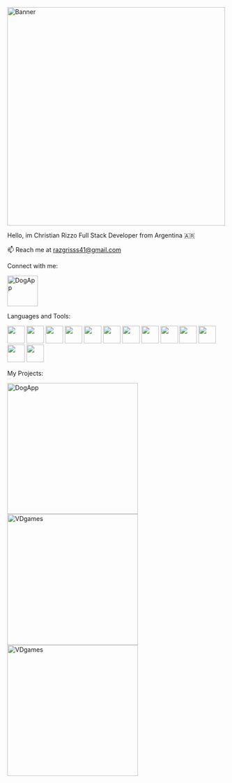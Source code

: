 
<img alt="Banner" width="500px" src="https://hello-developers.com/wp-content/uploads/2018/10/facebook-og.jpg" />

Hello, im Christian Rizzo
Full Stack Developer from Argentina :argentina:

📫 Reach me at razgrisss41@gmail.com

Connect with me:

[<img alt="DogApp" width="70px" src="https://cdn-icons-png.flaticon.com/512/174/174857.png" />](https://www.linkedin.com/in/christian-javier-rizzo-1253b0177/)

Languages and Tools:


<img src="https://4.bp.blogspot.com/-_YSVTe2ekBU/XKMntJDH0ZI/AAAAAAAAXNk/3d48i_XShWwvoMNj0YJWp2J4_Woh9dzGgCLcBGAs/s1600/reactjs%2Btutorial.png" width=40px height=40px> <img src="https://upload.wikimedia.org/wikipedia/commons/4/49/Redux.png" width=40px height=40px> <img src="https://cdn-icons-png.flaticon.com/512/5968/5968292.png" width=40px height=40px> <img src="https://git-scm.com/images/logos/downloads/Git-Icon-1788C.png" width=40px height=40px> <img src="https://cdn-icons-png.flaticon.com/512/919/919825.png" width=40px height=40px> <img src="https://user-images.githubusercontent.com/24623425/36042969-f87531d4-0d8a-11e8-9dee-e87ab8c6a9e3.png" width=40px height=40px> <img src="https://pics.freeicons.io/uploads/icons/png/17839680241551942828-512.png" width=40px height=40px> <img src="https://upload.wikimedia.org/wikipedia/commons/6/64/Expressjs.png" width=40px height=40px> <img src="https://cdn-icons-png.flaticon.com/512/919/919827.png" width=40px height=40px> <img src="https://w7.pngwing.com/pngs/915/519/png-transparent-typescript-hd-logo-thumbnail.png" width=40px height=40px> <img src="https://toppng.com/uploads/preview/9kib-354x415-unnamed-mongodb-logo-sv-11562860723mgempnmrq3.png" width=40px height=40px> <img src="https://cdn3.iconfinder.com/data/icons/logos-and-brands-adobe/512/267_Python-512.png" width=40px height=40px> <img src="https://upload.wikimedia.org/wikipedia/commons/thumb/d/d5/Tailwind_CSS_Logo.svg/1024px-Tailwind_CSS_Logo.svg.png" width=40px height=40px>
 
 
 
My Projects:
 
 
[<img alt="DogApp" width="300px" src="https://user-images.githubusercontent.com/104910559/197883323-603e61d8-03f1-4069-a020-b2c5e7d16323.png" />](https://github.com/Razgrizsx/PI-Dogs-main) [<img alt="VDgames" width="300px" src="https://user-images.githubusercontent.com/104910559/197884758-ac9810af-33a1-42b3-afba-e3ba39fe14cb.png" />](https://github.com/madrizjosea/videogames-ecommerce) [<img alt="VDgames" width="300px" src="https://user-images.githubusercontent.com/104910559/237498179-00ec7b84-840a-424e-b131-0568fb13bc48.PNG" />](https://github.com/Razgrizsx/Fitness_App.git)





